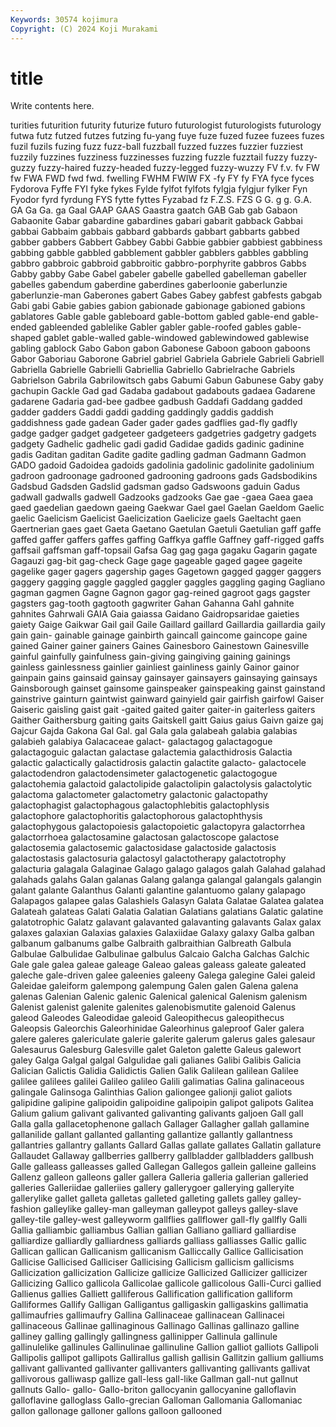 ```yaml
---
Keywords: 30574 kojimura
Copyright: (C) 2024 Koji Murakami
---
```


# title

Write contents here.



turities futurition
futurity futurize futuro futurologist futurologists futurology futwa futz futzed futzes
futzing fu-yang fuye fuze fuzed fuzee fuzees fuzes fuzil fuzils
fuzing fuzz fuzz-ball fuzzball fuzzed fuzzes fuzzier fuzziest fuzzily fuzzines
fuzziness fuzzinesses fuzzing fuzzle fuzztail fuzzy fuzzy-guzzy fuzzy-haired fuzzy-headed fuzzy-legged
fuzzy-wuzzy FV f.v. fv FW fw FWA FWD fwd fwd.
fwelling FWHM FWIW FX -fy FY fy FYA fyce fyces
Fydorova Fyffe FYI fyke fykes Fylde fylfot fylfots fylgja fylgjur
fylker Fyn Fyodor fyrd fyrdung FYS fytte fyttes Fyzabad fz
F.Z.S. FZS G G. g g. G.A. GA Ga Ga.
ga Gaal GAAP GAAS Gaastra gaatch GAB Gab gab Gabaon
Gabaonite Gabar gabardine gabardines gabari gabarit gabback Gabbai gabbai Gabbaim
gabbais gabbard gabbards gabbart gabbarts gabbed gabber gabbers Gabbert Gabbey
Gabbi Gabbie gabbier gabbiest gabbiness gabbing gabble gabbled gabblement gabbler
gabblers gabbles gabbling gabbro gabbroic gabbroid gabbroitic gabbro-porphyrite gabbros Gabbs
Gabby gabby Gabe Gabel gabeler gabelle gabelled gabelleman gabeller gabelles
gabendum gaberdine gaberdines gaberloonie gaberlunzie gaberlunzie-man Gaberones gabert Gabes Gabey
gabfest gabfests gabgab Gabi gabi Gabie gabies gabion gabionade gabionage
gabioned gabions gablatores Gable gable gableboard gable-bottom gabled gable-end gable-ended
gableended gablelike Gabler gabler gable-roofed gables gable-shaped gablet gable-walled gable-windowed
gablewindowed gablewise gabling gablock Gabo Gabon gabon Gabonese Gaboon gaboon
gaboons Gabor Gaboriau Gaborone Gabriel gabriel Gabriela Gabriele Gabrieli Gabriell
Gabriella Gabrielle Gabrielli Gabriellia Gabriello Gabrielrache Gabriels Gabrielson Gabrila Gabrilowitsch
gabs Gabumi Gabun Gabunese Gaby gaby gachupin Gackle Gad gad
Gadaba gadabout gadabouts gadaea Gadarene gadarene Gadaria gad-bee gadbee gadbush
Gaddafi Gaddang gadded gadder gadders Gaddi gaddi gadding gaddingly gaddis
gaddish gaddishness gade gadean Gader gader gades gadflies gad-fly gadfly
gadge gadger gadget gadgeteer gadgeteers gadgetries gadgetry gadgets gadgety Gadhelic
gadhelic gadi gadid Gadidae gadids gadinic gadinine gadis Gaditan gaditan
Gadite gadite gadling gadman Gadmann Gadmon GADO gadoid Gadoidea gadoids
gadolinia gadolinic gadolinite gadolinium gadroon gadroonage gadrooned gadrooning gadroons gads
Gadsbodikins Gadsbud Gadsden Gadslid gadsman gadso Gadswoons gaduin Gadus gadwall
gadwalls gadwell Gadzooks gadzooks Gae gae -gaea Gaea gaea gaed
gaedelian gaedown gaeing Gaekwar Gael gael Gaelan Gaeldom Gaelic gaelic
Gaelicism Gaelicist Gaelicization Gaelicize gaels Gaeltacht gaen Gaertnerian gaes gaet
Gaeta Gaetano Gaetulan Gaetuli Gaetulian gaff gaffe gaffed gaffer gaffers
gaffes gaffing Gaffkya gaffle Gaffney gaff-rigged gaffs gaffsail gaffsman gaff-topsail
Gafsa Gag gag gaga gagaku Gagarin gagate Gagauzi gag-bit gag-check
Gage gage gageable gaged gagee gageite gagelike gager gagers gagership
gages Gagetown gagged gagger gaggers gaggery gagging gaggle gaggled gaggler
gaggles gaggling gaging Gagliano gagman gagmen Gagne Gagnon gagor gag-reined
gagroot gags gagster gagsters gag-tooth gagtooth gagwriter Gahan Gahanna Gahl
gahnite gahnites Gahrwali GAIA Gaia gaiassa Gaidano Gaidropsaridae gaieties gaiety
Gaige Gaikwar Gail gail Gaile Gaillard gaillard Gaillardia gaillardia gaily
gain gain- gainable gainage gainbirth gaincall gaincome gaincope gaine gained
Gainer gainer gainers Gaines Gainesboro Gainestown Gainesville gainful gainfully gainfulness
gain-giving gaingiving gaining gainings gainless gainlessness gainlier gainliest gainliness gainly
Gainor gainor gainpain gains gainsaid gainsay gainsayer gainsayers gainsaying gainsays
Gainsborough gainset gainsome gainspeaker gainspeaking gainst gainstand gainstrive gainturn gaintwist
gainward gainyield gair gairfish gairfowl Gaiser Gaiseric gaisling gaist gait
-gaited gaited gaiter gaiter-in gaiterless gaiters Gaither Gaithersburg gaiting gaits
Gaitskell gaitt Gaius gaius Gaivn gaize gaj Gajcur Gajda Gakona
Gal Gal. gal Gala gala galabeah galabia galabias galabieh galabiya
Galacaceae galact- galactagog galactagogue galactagoguic galactan galactase galactemia galacthidrosis Galactia
galactic galactically galactidrosis galactin galactite galacto- galactocele galactodendron galactodensimeter galactogenetic
galactogogue galactohemia galactoid galactolipide galactolipin galactolysis galactolytic galactoma galactometer galactometry
galactonic galactopathy galactophagist galactophagous galactophlebitis galactophlysis galactophore galactophoritis galactophorous galactophthysis
galactophygous galactopoiesis galactopoietic galactopyra galactorrhea galactorrhoea galactosamine galactosan galactoscope galactose
galactosemia galactosemic galactosidase galactoside galactosis galactostasis galactosuria galactosyl galactotherapy galactotrophy
galacturia galagala Galaginae Galago galago galagos galah Galahad galahad galahads
galahs Galan galanas Galang galanga galangal galangals galangin galant galante
Galanthus Galanti galantine galantuomo galany galapago Galapagos galapee galas Galashiels
Galasyn Galata Galatae Galatea galatea Galateah galateas Galati Galatia Galatian
Galatians galatians Galatic galatine galatotrophic Galatz galavant galavanted galavanting galavants
Galax galax galaxes galaxian Galaxias galaxies Galaxiidae Galaxy galaxy Galba
galban galbanum galbanums galbe Galbraith galbraithian Galbreath Galbula Galbulae Galbulidae
Galbulinae galbulus Galcaio Galcha Galchas Galchic Gale gale galea galeae
galeage Galeao galeas galeass galeate galeated galeche gale-driven galee galeenies
galeeny Galega galegine Galei galeid Galeidae galeiform galempong galempung Galen
galen Galena galena galenas Galenian Galenic galenic Galenical galenical Galenism
galenism Galenist galenist galenite galenites galenobismutite galenoid Galenus galeod Galeodes
Galeodidae galeoid Galeopithecus galeopithecus Galeopsis Galeorchis Galeorhinidae Galeorhinus galeproof Galer
galera galere galeres galericulate galerie galerite galerum galerus gales galesaur
Galesaurus Galesburg Galesville galet Galeton galette Galeus galewort galey Galga
Galgal galgal Galgulidae gali galianes Galibi Galibis Galicia Galician Galictis
Galidia Galidictis Galien Galik Galilean galilean Galilee galilee galilees galilei
Galileo galileo Galili galimatias Galina galinaceous galingale Galinsoga Galinthias Galion
galiongee galionji galiot galiots galipidine galipine galipoidin galipoidine galipoipin galipot
galipots Galitea Galium galium galivant galivanted galivanting galivants galjoen Gall
gall Galla galla gallacetophenone gallach Gallager Gallagher gallah gallamine gallanilide
gallant gallanted gallanting gallantize gallantly gallantness gallantries gallantry gallants Gallard
Gallas gallate gallates Gallatin gallature Gallaudet Gallaway gallberries gallberry gallbladder
gallbladders gallbush Galle galleass galleasses galled Gallegan Gallegos gallein galleine
galleins Gallenz galleon galleons galler gallera Galleria galleria gallerian galleried
galleries Galleriidae galleriies gallery gallerygoer gallerying galleryite gallerylike gallet galleta
galletas galleted galleting gallets galley galley-fashion galleylike galley-man galleyman galleypot
galleys galley-slave galley-tile galley-west galleyworm gallflies gallflower gall-fly gallfly Galli
Gallia galliambic galliambus Gallian gallian Galliano galliard galliardise galliardize galliardly
galliardness galliards galliass galliasses Gallic gallic Gallican gallican Gallicanism gallicanism
Galliccally Gallice Gallicisation Gallicise Gallicised Galliciser Gallicising Gallicism gallicism gallicisms
Gallicization gallicization Gallicize gallicize Gallicized Gallicizer gallicizer Gallicizing Gallico gallicola
Gallicolae gallicole gallicolous Galli-Curci gallied Gallienus gallies Galliett galliferous Gallification
gallification galliform Galliformes Gallify Galligan Galligantus galligaskin galligaskins gallimatia gallimaufries
gallimaufry Gallina Gallinaceae gallinacean Gallinacei gallinaceous Gallinae gallinaginous Gallinago Gallinas
gallinazo galline galliney galling gallingly gallingness gallinipper Gallinula gallinule gallinulelike
gallinules Gallinulinae gallinuline Gallion galliot galliots Gallipoli Gallipolis gallipot gallipots
Gallirallus gallish gallisin Gallitzin gallium galliums gallivant gallivanted gallivanter gallivanters
gallivanting gallivants gallivat gallivorous galliwasp gallize gall-less gall-like Gallman gall-nut
gallnut gallnuts Gallo- gallo- Gallo-briton gallocyanin gallocyanine galloflavin galloflavine galloglass
Gallo-grecian Galloman Gallomania Gallomaniac gallon gallonage galloner gallons galloon gallooned
